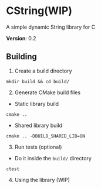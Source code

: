 # CString(WIP)
A simple dynamic String library for C

**Version**: 0.2

## Building
1. Create a build directory
```
mkdir build && cd build/
```
2. Generate CMake build files
- Static library build
```
cmake ..
```
- Shared library build
```
cmake .. -DBUILD_SHARED_LIB=ON
```
3. Run tests (optional)
- Do it inside the `build/` directory
```
ctest
```
4. Using the library (WIP)


